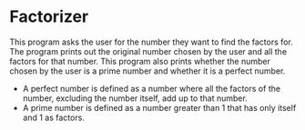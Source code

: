 # Factorizer

This program asks the user for the number they want to find the factors for.
The program prints out the original number chosen by the user and all the factors for that number.
This program also prints whether the number chosen by the user is a prime number and whether it is a perfect number. 

- A perfect number is defined as a number where all the factors of the number, excluding the number itself, add up to that number.
- A prime number is defined as a number greater than 1 that has only itself and 1 as factors.
